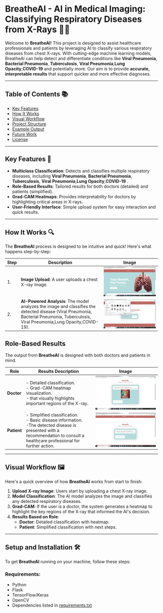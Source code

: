 # BreatheAI - **AI in Medical Imaging: Classifying Respiratory Diseases from X-Rays** 🤖💡

Welcome to **BreatheAI**! This project is designed to assist healthcare professionals and patients by leveraging AI to classify various respiratory diseases from chest X-rays. With cutting-edge machine learning models, BreatheAI can help detect and differentiate conditions like **Viral Pneumonia**, **Bacterial Pneumonia**, **Tuberculosis**, **Viral Pneumonia**,**Lung Opacity**,**COVID-19**  and potentially more. Our aim is to provide **accurate, interpretable results** that support quicker and more effective diagnoses.

---

## Table of Contents 📚

- [Key Features](#key-features-🚀)
- [How It Works](#how-it-works-🔍)
- [Visual Workflow](#visual-workflow-🖼️)
- [Project Structure](#project-structure-🏗️)
- [Example Output](#example-output-📊)
- [Future Work](#future-work-🚀)
- [License](#license-📄)

---

## Key Features 🚀

- **Multiclass Classification**: Detects and classifies multiple respiratory diseases, including **Viral Pneumonia**, **Bacterial Pneumonia**, **Tuberculosis**, **Viral Pneumonia**,**Lung Opacity**,**COVID-19** .
- **Role-Based Results**: Tailored results for both doctors (detailed) and patients (simplified).
- **Grad-CAM Heatmaps**: Provides interpretability for doctors by highlighting critical areas in X-rays.
- **User-Friendly Interface**: Simple upload system for easy interaction and quick results.

---

## How It Works 🔍

The **BreatheAI** process is designed to be intuitive and quick! Here's what happens step-by-step:

| Step | Description | Image |
|------|-------------|-------|
| 1.   | **Image Upload**: A user uploads a chest X-ray image. | ![Upload Image](https://github.com/fatma2123456/BreatheAI-Website/blob/main/images/website_20241025_184029_0000.png) |
| 2.   | **AI-Powered Analysis**: The model analyzes the image and classifies the detected disease (Viral Pneumonia, Bacterial Pneumonia, Tuberculosis, Viral Pneumonia,Lung Opacity,COVID-19). | ![AI Analysis](https://github.com/fatma2123456/BreatheAI-Website/blob/main/images/website3_20241025_184058_0000.png) |



## Role-Based Results
The output from **BreatheAI** is designed with both doctors and patients in mind.

| Role     | Results Description                                       | Image                         |
|----------|----------------------------------------------------------|-------------------------------|
| **Doctor** | - Detailed classification.<br>- Grad-CAM heatmap visualization.<br>- that visually highlights important regions of the X-ray. | ![Doctor Results](https://github.com/fatma2123456/BreatheAI-Website/blob/main/images/gradcam_20241025_184120_0000.png) | 
| **Patient** | - Simplified classification.<br>- Basic disease information.<br>-The detected disease is presented with a recommendation to consult a healthcare professional for further action. | ![Patient Results](https://github.com/fatma2123456/BreatheAI-Website/blob/main/images/patient_20241025_184127_0000.png) | 

---


## Visual Workflow 🖼️

Here's a quick overview of how **BreatheAI** works from start to finish:


1. **Upload X-ray Image**: Users start by uploading a chest X-ray image.
2. **Model Classification**: The AI model analyzes the image and classifies any detected respiratory diseases.
3. **Grad-CAM**: If the user is a doctor, the system generates a heatmap to highlight the key regions of the X-ray that informed the AI's decision.
4. **Results Based on Role**:
   - **Doctor**: Detailed classification with heatmap.
   - **Patient**: Simplified classification with next steps.


---

## Setup and Installation 🛠️

To get **BreatheAI** running on your machine, follow these steps:

### Requirements:

- Python 
- Flask
- TensorFlow/Keras
- OpenCV
- Dependencies listed in <a href="https://github.com/fatma2123456/BreatheAI-Website/blob/main/requirements.txt">requirements.txt</a>

